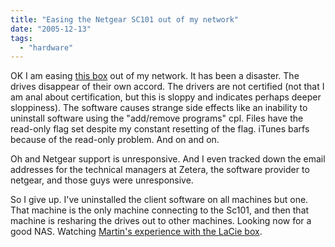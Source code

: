 ```yaml
---
title: "Easing the Netgear SC101 out of my network"
date: "2005-12-13"
tags: 
  - "hardware"
---
```


OK I am easing [this box](http://www.theludwigs.com/2005/12/netgear_sc101_problems.html) out of my network. It has been a disaster. The drives disappear of their own accord. The drivers are not certified (not that I am anal about certification, but this is sloppy and indicates perhaps deeper sloppiness). The software causes strange side effects like an inability to uninstall software using the "add/remove programs" cpl. Files have the read-only flag set despite my constant resetting of the flag. iTunes barfs because of the read-only problem. And on and on.

Oh and Netgear support is unresponsive. And I even tracked down the email addresses for the technical managers at Zetera, the software provider to netgear, and those guys were unresponsive.

So I give up. I've uninstalled the client software on all machines but one. That machine is the only machine connecting to the Sc101, and then that machine is resharing the drives out to other machines. Looking now for a good NAS. Watching [Martin's experience with the LaCie box](http://www.martinandalex.com/blog/archives/2005/12/buying_nas_this.html).
